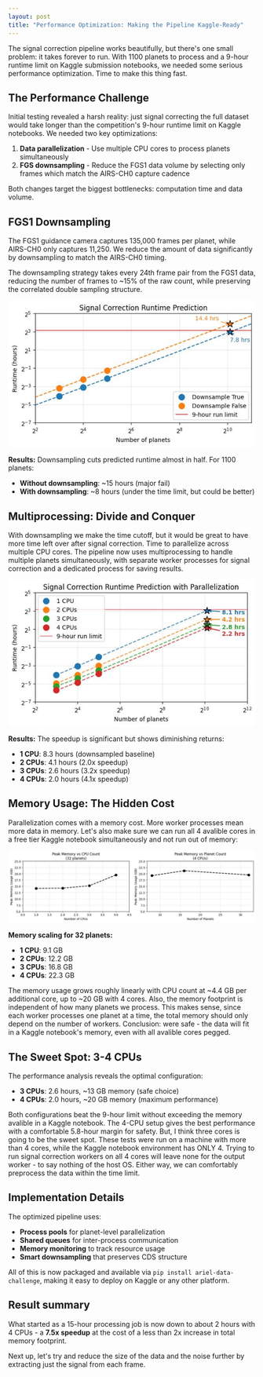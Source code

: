 ```yaml
---
layout: post
title: "Performance Optimization: Making the Pipeline Kaggle-Ready"
---
```


The signal correction pipeline works beautifully, but there's one small problem: it takes forever to run. With 1100 planets to process and a 9-hour runtime limit on Kaggle submission notebooks, we needed some serious performance optimization. Time to make this thing fast.

## The Performance Challenge

Initial testing revealed a harsh reality: just signal correcting the full dataset would take longer than the competition's 9-hour runtime limit on Kaggle notebooks. We needed two key optimizations:

1. **Data parallelization** - Use multiple CPU cores to process planets simultaneously
2. **FGS downsampling** - Reduce the FGS1 data volume by selecting only frames which match the AIRS-CH0 capture cadence

Both changes target the biggest bottlenecks: computation time and data volume.

## FGS1 Downsampling

The FGS1 guidance camera captures 135,000 frames per planet, while AIRS-CH0 only captures 11,250. We reduce the amount of data significantly by downsampling to match the AIRS-CH0 timing.

The downsampling strategy takes every 24th frame pair from the FGS1 data, reducing the number of frames to ~15% of the raw count, while preserving the correlated double sampling structure. 

<p align="center">
  <img src="https://raw.githubusercontent.com/gperdrizet/ariel-data-challenge/refs/heads/main/figures/signal_correction/02.2-predicted_runtime_vs_planets_downsampling.jpg" alt="Runtime comparison with and without downsampling">
</p>

**Results:** Downsampling cuts predicted runtime almost in half. For 1100 planets:
- **Without downsampling**: ~15 hours (major fail)
- **With downsampling**: ~8 hours (under the time limit, but could be better)

## Multiprocessing: Divide and Conquer

With downsampling we make the time cutoff, but it would be great to have more time left over after signal correction. Time to parallelize across multiple CPU cores. The pipeline now uses multiprocessing to handle multiple planets simultaneously, with separate worker processes for signal correction and a dedicated process for saving results.

<p align="center">
  <img src="https://raw.githubusercontent.com/gperdrizet/ariel-data-challenge/refs/heads/main/figures/signal_correction/02.2-predicted_runtime_vs_planets_cpu_count.jpg" alt="Runtime scaling with CPU count">
</p>

**Results:** The speedup is significant but shows diminishing returns:
- **1 CPU**: 8.3 hours (downsampled baseline)
- **2 CPUs**: 4.1 hours (2.0x speedup)
- **3 CPUs**: 2.6 hours (3.2x speedup)
- **4 CPUs**: 2.0 hours (4.1x speedup)

## Memory Usage: The Hidden Cost

Parallelization comes with a memory cost. More worker processes mean more data in memory. Let's also make sure we can run all 4 avalible cores in a free tier Kaggle notebook simultaneously and not run out of memory:

<p align="center">
  <img src="https://raw.githubusercontent.com/gperdrizet/ariel-data-challenge/refs/heads/main/figures/signal_correction/02.2-memory_vs_cpu_count.jpg" alt="Memory usage scaling">
</p>

**Memory scaling for 32 planets:**
- **1 CPU**: 9.1 GB
- **2 CPUs**: 12.2 GB  
- **3 CPUs**: 16.8 GB
- **4 CPUs**: 22.3 GB

The memory usage grows roughly linearly with CPU count at ~4.4 GB per additional core, up to ~20 GB with 4 cores. Also, the memory footprint is independent of how many planets we process. This makes sense, since each worker processes one planet at a time, the total memory should only depend on the number of workers. Conclusion: were safe - the data will fit in a Kaggle notebook's memory, even with all avalible cores pegged.

## The Sweet Spot: 3-4 CPUs

The performance analysis reveals the optimal configuration:

- **3 CPUs**: 2.6 hours, ~13 GB memory (safe choice)
- **4 CPUs**: 2.0 hours, ~20 GB memory (maximum performance)

Both configurations beat the 9-hour limit without exceeding the memory avalible in a Kaggle notebook. The 4-CPU setup gives the best performance with a comfortable 5.8-hour margin for safety. But, I think three cores is going to be the sweet spot. These tests were run on a machine with more than 4 cores, while the Kaggle notebook environment has ONLY 4. Trying to run signal correction workers on all 4 cores will leave none for the output worker - to say nothing of the host OS. Either way, we can comfortably preprocess the data within the time limit.

## Implementation Details

The optimized pipeline uses:
- **Process pools** for planet-level parallelization
- **Shared queues** for inter-process communication  
- **Memory monitoring** to track resource usage
- **Smart downsampling** that preserves CDS structure

All of this is now packaged and available via `pip install ariel-data-challenge`, making it easy to deploy on Kaggle or any other platform.

## Result summary

What started as a 15-hour processing job is now down to about 2 hours with 4 CPUs - a **7.5x speedup** at the cost of a less than 2x increase in total memory footprint.

Next up, let's try and reduce the size of the data and the noise further by extracting just the signal from each frame.
